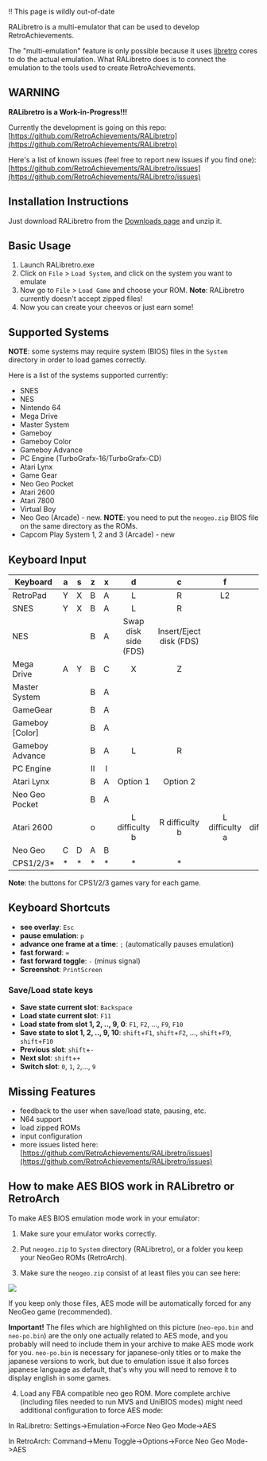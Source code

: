 !! This page is wildly out-of-date

RALibretro is a multi-emulator that can be used to develop RetroAchievements.

The "multi-emulation" feature is only possible because it uses [libretro](https://github.com/libretro/) cores to do the actual emulation. What RALibretro does is to connect the emulation to the tools used to create RetroAchievements.

## WARNING

**RALibretro is a Work-in-Progress!!!**

Currently the development is going on this repo: [https://github.com/RetroAchievements/RALibretro](https://github.com/RetroAchievements/RALibretro)

Here's a list of known issues (feel free to report new issues if you find one): [https://github.com/RetroAchievements/RALibretro/issues](https://github.com/RetroAchievements/RALibretro/issues)

## Installation Instructions

Just download RALibretro from the [Downloads page](https://retroachievements.org/download.php) and unzip it.

## Basic Usage

1. Launch RALibretro.exe
2. Click on `File` > `Load System`, and click on the system you want to emulate
3. Now go to `File` > `Load Game` and choose your ROM. **Note**: RALibretro currently doesn't accept zipped files!
4. Now you can create your cheevos or just earn some!

## Supported Systems

**NOTE**: some systems may require system (BIOS) files in the `System` directory in order to load games correctly.

Here is a list of the systems supported currently:

- SNES
- NES
- Nintendo 64
- Mega Drive
- Master System
- Gameboy
- Gameboy Color
- Gameboy Advance
- PC Engine (TurboGrafx-16/TurboGrafx-CD)
- Atari Lynx
- Game Gear
- Neo Geo Pocket
- Atari 2600
- Atari 7800
- Virtual Boy
- Neo Geo (Arcade) - new. **NOTE**: you need to put the `neogeo.zip` BIOS file on the same directory as the ROMs.
- Capcom Play System 1, 2 and 3 (Arcade) - new

## Keyboard Input

| Keyboard        |  a  |  s  |  z  |  x  |          d           |            c            |       f        |       v        | Enter |  Tab   |  g  |  h  |
| --------------- | :-: | :-: | :-: | :-: | :------------------: | :---------------------: | :------------: | :------------: | :---: | :----: | :-: | :-: |
| RetroPad        |  Y  |  X  |  B  |  A  |          L           |            R            |       L2       |       R2       | Start | Select | L3  | R3  |
| SNES            |  Y  |  X  |  B  |  A  |          L           |            R            |                |                | Start | Select |     |
| NES             |     |     |  B  |  A  | Swap disk side (FDS) | Insert/Eject disk (FDS) |                |                | Start | Select |     |
| Mega Drive      |  A  |  Y  |  B  |  C  |          X           |            Z            |                |                | Start |        |     |
| Master System   |     |     |  B  |  A  |                      |                         |                |                | Start |        |     |
| GameGear        |     |     |  B  |  A  |                      |                         |                |                | Start |        |     |
| Gameboy [Color] |     |     |  B  |  A  |                      |                         |                |                | Start | Select |     |
| Gameboy Advance |     |     |  B  |  A  |          L           |            R            |                |                | Start | Select |     |
| PC Engine       |     |     | II  |  I  |                      |                         |                |                |  Run  | Select |     |
| Atari Lynx      |     |     |  B  |  A  |       Option 1       |        Option 2         |                |                | Start |        |     |
| Neo Geo Pocket  |     |     |  B  |  A  |                      |                         |                |                | Start |        |     |
| Atari 2600      |     |     |  o  |     |    L difficulty b    |     R difficulty b      | L difficulty a | R difficulty a | Start | Select |     |
| Neo Geo         |  C  |  D  |  A  |  B  |                      |                         |                |                | Start |  Coin  |     |
| CPS1/2/3\*      | \*  | \*  | \*  | \*  |          \*          |           \*            |                |                | Start |  Coin  |     |

**Note**: the buttons for CPS1/2/3 games vary for each game.

## Keyboard Shortcuts

- **see overlay**: `Esc`
- **pause emulation**: `p`
- **advance one frame at a time**: `;` (automatically pauses emulation)
- **fast forward**: `=`
- **fast forward toggle**: `-` (minus signal)
- **Screenshot**: `PrintScreen`

### Save/Load state keys

- **Save state current slot**: `Backspace`
- **Load state current slot**: `F11`
- **Load state from slot 1, 2, .., 9, 0**: `F1`, `F2`, ..., `F9`, `F10`
- **Save state to slot 1, 2, .., 9, 10**: `shift`+`F1`, `shift`+`F2`, ..., `shift`+`F9`, `shift`+`F10`
- **Previous slot**: `shift`+`-`
- **Next slot**: `shift`+`+`
- **Switch slot**: `0`, `1`, `2`,..., `9`

## Missing Features

- feedback to the user when save/load state, pausing, etc.
- N64 support
- load zipped ROMs
- input configuration
- more issues listed here: [https://github.com/RetroAchievements/RALibretro/issues](https://github.com/RetroAchievements/RALibretro/issues)

## How to make AES BIOS work in RALibretro or RetroArch

To make AES BIOS emulation mode work in your emulator:

1. Make sure your emulator works correctly.

2. Put `neogeo.zip` to `System` directory (RALibretro), or a folder you keep your NeoGeo ROMs (RetroArch).

3. Make sure the `neogeo.zip` consist of at least files you can see here:

![](https://dl.dropboxusercontent.com/s/68l37qbt8myts82/aesminimum.png)

If you keep only those files, AES mode will be automatically forced for any NeoGeo game (recommended).

**Important!** The files which are highlighted on this picture (`neo-epo.bin` and `neo-po.bin`) are the only one actually related to AES mode, and you probably will need to include them in your archive to make AES mode work for you. `neo-po.bin` is necessary for japanese-only titles or to make the japanese versions to work, but due to emulation issue it also forces japanese language as default, that's why you will need to remove it to display english in some games.

4. Load any FBA compatible neo geo ROM. More complete archive (including files needed to run MVS and UniBIOS modes) might need additional configuration to force AES mode:

In RaLibretro: Settings->Emulation->Force Neo Geo Mode->AES

In RetroArch: Command->Menu Toggle->Options->Force Neo Geo Mode->AES
